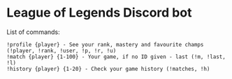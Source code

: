 # League of Legends Discord bot

List of commands:
```
!profile {player} - See your rank, mastery and favourite champs (!player, !rank, !user, !p, !r, !u)
!match {player} {1-100} - Your game, if no ID given - last (!m, !last, !l)
!history {player} {1-20} - Check your game history (!matches, !h)
```
